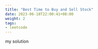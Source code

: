 ```yaml
---
title: "Best Time to Buy and Sell Stock"
date: 2023-06-18T22:00:41+08:00
weight: 2
tags:
- leetcode
---
```


my solution